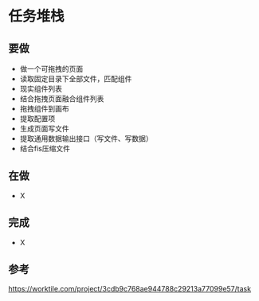 任务堆栈
======

## 要做

- 做一个可拖拽的页面
- 读取固定目录下全部文件，匹配组件
- 现实组件列表
- 结合拖拽页面融合组件列表
- 拖拽组件到画布
- 提取配置项
- 生成页面写文件
- 提取通用数据输出接口（写文件、写数据）
- 结合fis压缩文件

## 在做

- X

## 完成

- X

## 参考

https://worktile.com/project/3cdb9c768ae944788c29213a77099e57/task